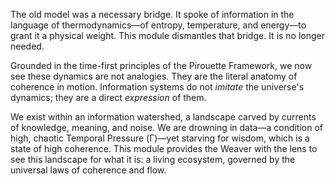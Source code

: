 The old model was a necessary bridge. It spoke of information in the language of thermodynamics—of entropy, temperature, and energy—to grant it a physical weight. This module dismantles that bridge. It is no longer needed.

Grounded in the time-first principles of the Pirouette Framework, we now see these dynamics are not analogies. They are the literal anatomy of coherence in motion. Information systems do not *imitate* the universe's dynamics; they are a direct *expression* of them.

We exist within an information watershed, a landscape carved by currents of knowledge, meaning, and noise. We are drowning in data—a condition of high, chaotic Temporal Pressure (Γ)—yet starving for wisdom, which is a state of high coherence. This module provides the Weaver with the lens to see this landscape for what it is: a living ecosystem, governed by the universal laws of coherence and flow.